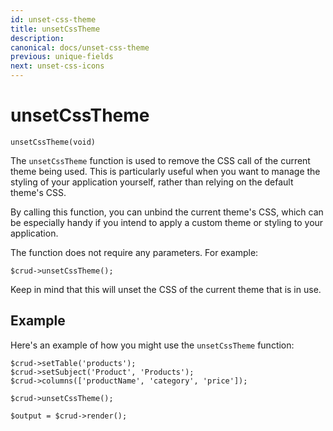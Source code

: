 ```yaml
---
id: unset-css-theme
title: unsetCssTheme
description: 
canonical: docs/unset-css-theme
previous: unique-fields
next: unset-css-icons
---
```


# unsetCssTheme

<pre><code class="language-php">unsetCssTheme(void)</code></pre>
The `unsetCssTheme` function is used to remove the CSS call of the current theme being used. 
This is particularly useful when you want to manage the styling of your application yourself, rather than relying on 
the default theme's CSS.

By calling this function, you can unbind the current theme's CSS, which can be especially handy if you intend to apply 
a custom theme or styling to your application.

The function does not require any parameters. For example:
<pre><code class="language-php">$crud->unsetCssTheme();</code></pre>

Keep in mind that this will unset the CSS of the current theme that is in use.

## Example

Here's an example of how you might use the `unsetCssTheme` function:
<pre><code class="language-php">$crud->setTable('products');
$crud->setSubject('Product', 'Products');
$crud->columns(['productName', 'category', 'price']);

$crud->unsetCssTheme();

$output = $crud->render();</code></pre>
